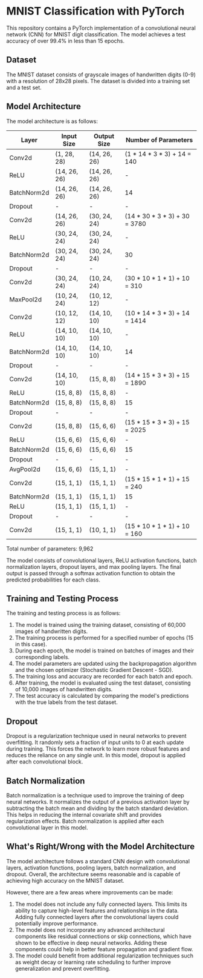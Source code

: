 # MNIST Classification with PyTorch

This repository contains a PyTorch implementation of a convolutional neural network (CNN) for MNIST digit classification. The model achieves a test accuracy of over 99.4% in less than 15 epochs.

## Dataset

The MNIST dataset consists of grayscale images of handwritten digits (0-9) with a resolution of 28x28 pixels. The dataset is divided into a training set and a test set.

## Model Architecture

The model architecture is as follows:

| Layer            | Input Size       | Output Size      | Number of Parameters |
|------------------|------------------|------------------|----------------------|
| Conv2d           | (1, 28, 28)      | (14, 26, 26)     | (1 * 14 * 3 * 3) + 14 = 140               |
| ReLU             | (14, 26, 26)     | (14, 26, 26)     | -                    |
| BatchNorm2d      | (14, 26, 26)     | (14, 26, 26)     | 14                   |
| Dropout          | -                | -                | -                    |
| Conv2d           | (14, 26, 26)     | (30, 24, 24)     | (14 * 30 * 3 * 3) + 30 = 3780             |
| ReLU             | (30, 24, 24)     | (30, 24, 24)     | -                    |
| BatchNorm2d      | (30, 24, 24)     | (30, 24, 24)     | 30                   |
| Dropout          | -                | -                | -                    |
| Conv2d           | (30, 24, 24)     | (10, 24, 24)     | (30 * 10 * 1 * 1) + 10 = 310              |
| MaxPool2d        | (10, 24, 24)     | (10, 12, 12)     | -                    |
| Conv2d           | (10, 12, 12)     | (14, 10, 10)     | (10 * 14 * 3 * 3) + 14 = 1414             |
| ReLU             | (14, 10, 10)     | (14, 10, 10)     | -                    |
| BatchNorm2d      | (14, 10, 10)     | (14, 10, 10)     | 14                   |
| Dropout          | -                | -                | -                    |
| Conv2d           | (14, 10, 10)     | (15, 8, 8)       | (14 * 15 * 3 * 3) + 15 = 1890             |
| ReLU             | (15, 8, 8)       | (15, 8, 8)       | -                    |
| BatchNorm2d      | (15, 8, 8)       | (15, 8, 8)       | 15                   |
| Dropout          | -                | -                | -                    |
| Conv2d           | (15, 8, 8)       | (15, 6, 6)       | (15 * 15 * 3 * 3) + 15 = 2025             |
| ReLU             | (15, 6, 6)       | (15, 6, 6)       | -                    |
| BatchNorm2d      | (15, 6, 6)       | (15, 6, 6)       | 15                   |
| Dropout          | -                | -                | -                    |
| AvgPool2d        | (15, 6, 6)       | (15, 1, 1)       | -                    |
| Conv2d           | (15, 1, 1)       | (15, 1, 1)       | (15 * 15 * 1 * 1) + 15 = 240              |
| BatchNorm2d      | (15, 1, 1)       | (15, 1, 1)       | 15                   |
| ReLU             | (15, 1, 1)       | (15, 1, 1)       | -                    |
| Dropout          | -                | -                | -                    |
| Conv2d           | (15, 1, 1)       | (10, 1, 1)       | (15 * 10 * 1 * 1) + 10 = 160              |

Total number of parameters: 9,962

The model consists of convolutional layers, ReLU activation functions, batch normalization layers, dropout layers, and max pooling layers. The final output is passed through a softmax activation function to obtain the predicted probabilities for each class.

## Training and Testing Process

The training and testing process is as follows:

1. The model is trained using the training dataset, consisting of 60,000 images of handwritten digits.
2. The training process is performed for a specified number of epochs (15 in this case).
3. During each epoch, the model is trained on batches of images and their corresponding labels.
4. The model parameters are updated using the backpropagation algorithm and the chosen optimizer (Stochastic Gradient Descent - SGD).
5. The training loss and accuracy are recorded for each batch and epoch.
6. After training, the model is evaluated using the test dataset, consisting of 10,000 images of handwritten digits.
7. The test accuracy is calculated by comparing the model's predictions with the true labels from the test dataset.

## Dropout

Dropout is a regularization technique used in neural networks to prevent overfitting. It randomly sets a fraction of input units to 0 at each update during training. This forces the network to learn more robust features and reduces the reliance on any single unit. In this model, dropout is applied after each convolutional block.

## Batch Normalization

Batch normalization is a technique used to improve the training of deep neural networks. It normalizes the output of a previous activation layer by subtracting the batch mean and dividing by the batch standard deviation. This helps in reducing the internal covariate shift and provides regularization effects. Batch normalization is applied after each convolutional layer in this model.

## What's Right/Wrong with the Model Architecture

The model architecture follows a standard CNN design with convolutional layers, activation functions, pooling layers, batch normalization, and dropout. Overall, the architecture seems reasonable and is capable of achieving high accuracy on the MNIST dataset.

However, there are a few areas where improvements can be made:

1. The model does not include any fully connected layers. This limits its ability to capture high-level features and relationships in the data. Adding fully connected layers after the convolutional layers could potentially improve performance.
2. The model does not incorporate any advanced architectural components like residual connections or skip connections, which have shown to be effective in deep neural networks. Adding these components could help in better feature propagation and gradient flow.
3. The model could benefit from additional regularization techniques such as weight decay or learning rate scheduling to further improve generalization and prevent overfitting.
